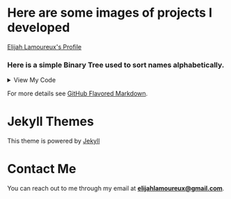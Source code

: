 # Here are some images of projects I developed 
[Elijah Lamoureux's Profile](https://elijahlamoureux.portfoliobox.net/)

### Here is a simple Binary Tree used to sort names alphabetically. 

<details><summary>View My Code</summary>	
<p>
	
```c++
#include <iostream>
#include <string>
#include "BinaryTreeApplication.h"
using namespace std; 

class Bnode {
public:
	string val;															
	Bnode* pLeft;		
	Bnode* pRight;
	Bnode(string s) { val = s; pLeft = pRight = nullptr; }
};

class Btree {
public:
	Btree() { root = nullptr; }
	void insert(string s)
	{
		root = insert_at_sub(s, root);
		nSize++;
	}
	void print() { print_sub(root); cout << get_size() << endl; }
	int get_size() { return nSize; }
	int get_size_of_subtree() { return size_of_subtree(root); }
	bool find_node(string s) { return search_node(root, s); }


private:
	Bnode* root;
	Bnode* insert_at_sub(string s, Bnode* p);
	void print_sub(Bnode* p);
	int nSize = 0;
	int nSubtreeSize = 0;
	int size_of_subtree(Bnode* p);
	bool search_node(Bnode* p, string s);

};

Bnode* Btree::insert_at_sub(string s, Bnode* p) {
	if (!p) {
		return new Bnode(s);
	}
	else if (s < p->val) {
		p->pLeft = insert_at_sub(s, p->pLeft);
	}
	else if (s > p->val) {
		p->pRight = insert_at_sub(s, p->pRight);
	}
	return p;
}

void Btree::print_sub(Bnode* p) {
	if (p) {
		print_sub(p->pLeft);
		cout << p->val << endl;
		print_sub(p->pRight);
	}
}

int Btree::size_of_subtree(Bnode* p) {
	if (p) {									
		size_of_subtree(p->pLeft);				
		nSubtreeSize++;							
		size_of_subtree(p->pRight);				
	}
	return nSubtreeSize;
}

int main() {
	Btree my_tree;
	string sPrompt = "Enter a name (ENTER when done): ";
	string sInput = "";

	while (true) {
		cout << sPrompt;
		getline(cin, sInput);
		if (sInput.size() == 0) {
			break;
		}

		my_tree.insert(sInput);
	}

	cout << "Here are the names, in order." << endl;
	my_tree.print();
	cout << my_tree.get_size_of_subtree() << endl;

}

// Elijah Lamoureux, More iterations to come.... 
```


</p>
</details>



For more details see [GitHub Flavored Markdown](https://guides.github.com/features/mastering-markdown/).

# Jekyll Themes
This theme is powered by [Jekyll](https://jekyllrb.com/)

# Contact Me
You can reach out to me through my email at **elijahlamoureux@gmail.com**. 
